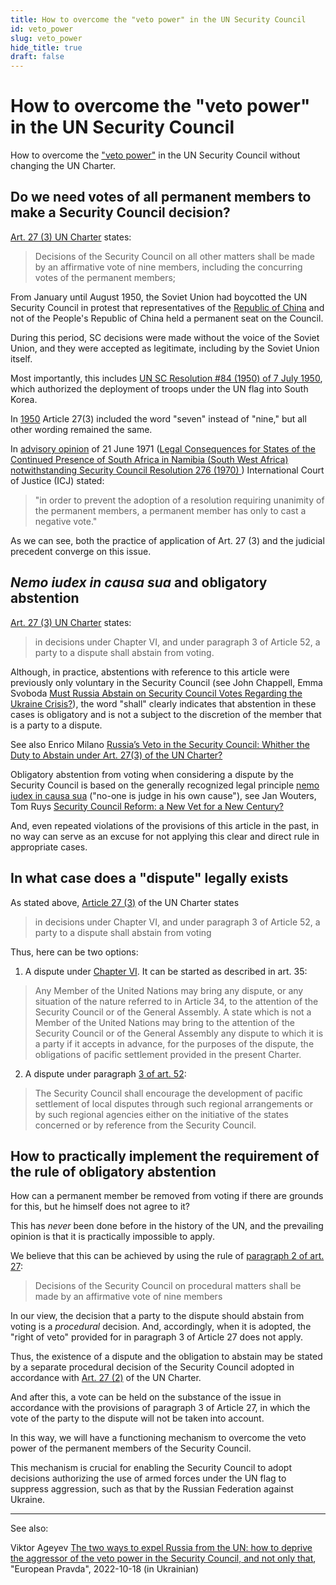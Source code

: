 ```yaml
---
title: How to overcome the "veto power" in the UN Security Council
id: veto_power
slug: veto_power
hide_title: true
draft: false 
---
```


# How to overcome the "veto power" in the UN Security Council 

How to overcome the ["veto power"](https://en.wikipedia.org/wiki/United_Nations_Security_Council_veto_power) in the UN Security Council without changing the UN Charter.

## Do we need votes of all permanent members to make a Security Council decision?

[Art. 27 (3) UN Charter](https://www.un.org/en/about-us/un-charter/chapter-5) states:
> Decisions of the Security Council on all other matters shall be made by an affirmative vote of nine members, including the concurring votes of the permanent members;

From January until August 1950, the Soviet Union had boycotted the UN Security Council in protest that representatives of the [Republic of China](https://en.wikipedia.org/wiki/Taiwan) and not of the People's Republic of China held a permanent seat on the Council.

During this period, SC decisions were made without the voice of the Soviet Union, and they were accepted as legitimate, including by the Soviet Union itself.

Most importantly, this includes [UN SC Resolution #84 (1950) of 7 July 1950](https://en.wikipedia.org/wiki/United_Nations_Security_Council_Resolution_84), which authorized the deployment of troops under the UN flag into South Korea.

In [1950](https://treaties.un.org/doc/publication/ctc/uncharter.pdf) Article 27(3) included the word "seven" instead of "nine," but all other wording remained the same.

In [advisory opinion](https://www.icj-cij.org/public/files/case-related/53/053-19710621-ADV-01-00-EN.pdf) of 21 June 1971 ([Legal Consequences for States of the Continued Presence of South Africa in Namibia (South West Africa) notwithstanding Security Council Resolution 276 (1970) ](https://www.icj-cij.org/en/case/53)) International Court of Justice (ICJ) stated:

> "in order to prevent the adoption of a resolution requiring unanimity of the permanent members, a permanent member has only to cast a negative vote."

As we can see, both the practice of application of Art. 27 (3) and the judicial precedent converge on this issue.

## *Nemo iudex in causa sua* and obligatory abstention

[Art. 27 (3) UN Charter](https://www.un.org/en/about-us/un-charter/chapter-5) states:
>  in decisions under Chapter VI, and under paragraph 3 of Article 52, a party to a dispute shall abstain from voting.

Although, in practice, abstentions with reference to this article were previously only voluntary in the Security Council (see John Chappell, Emma Svoboda [Must Russia Abstain on Security Council Votes Regarding the Ukraine Crisis?](https://www.lawfareblog.com/must-russia-abstain-security-council-votes-regarding-ukraine-crisis)), the word "shall" clearly indicates that abstention in these cases is obligatory and is not a subject to the discretion of the member that is a party to a dispute.

See also Enrico Milano [Russia’s Veto in the Security Council: Whither the Duty to Abstain under Art. 27(3) of the UN Charter?](https://www.zaoerv.de/75_2015/75_2015_1_a_215_232.pdf)

Obligatory abstention from voting when considering a dispute by the Security Council is based on the generally recognized legal principle [nemo iudex in causa sua](https://en.wikipedia.org/wiki/Nemo_iudex_in_causa_sua) ("no-one is judge in his own cause"), see Jan Wouters, Tom Ruys [Security Council Reform: a New Vet for a New Century?](https://aei.pitt.edu/8980/1/ep9.pdf#page=16)

And, even repeated violations of the provisions of this article in the past, in no way can serve as an excuse for not applying this clear and direct rule in appropriate cases.

## In what case does a "dispute" legally exists 

As stated above, [Article 27 (3)](https://www.un.org/en/about-us/un-charter/chapter-5) of the UN Charter states 

>  in decisions under Chapter VI, and under paragraph 3 of Article 52, a party to a dispute shall abstain from voting 

Thus, here can be two options: 

1) A dispute under [Chapter VI](https://www.un.org/en/about-us/un-charter/chapter-6). It can be started as described in art. 35: 
> Any Member of the United Nations may bring any dispute, or any situation of the nature referred to in Article 34, to the attention of the Security Council or of the General Assembly.
> A state which is not a Member of the United Nations may bring to the attention of the Security Council or of the General Assembly any dispute to which it is a party if it accepts in advance, for the purposes of the dispute, the obligations of pacific settlement provided in the present Charter.

2) A dispute under paragraph [3 of art. 52](https://www.un.org/en/about-us/un-charter/chapter-8):
> The Security Council shall encourage the development of pacific settlement of local disputes through such regional arrangements or by such regional agencies either on the initiative of the states concerned or by reference from the Security Council. 

## How to practically implement the requirement of the rule of obligatory abstention 

How can a permanent member be removed from voting if there are grounds for this, but he himself does not agree to it? 

This has *never* been done before in the history of the UN, and the prevailing opinion is that it is practically impossible to apply. 

We believe that this can be achieved by using the rule of [paragraph 2 of art. 27](https://www.un.org/en/about-us/un-charter/chapter-5): 
> Decisions of the Security Council on procedural matters shall be made by an affirmative vote of nine members 

In our view, the decision that a party to the dispute should abstain from voting is a *procedural* decision. And, accordingly, when it is adopted, the "right of veto" provided for in paragraph 3 of Article 27 does not apply.

Thus, the existence of a dispute and the obligation to abstain may be stated by a separate procedural decision of the Security Council adopted in accordance with [Art. 27 (2)](https://www.un.org/en/about-us/un-charter/chapter-5) of the UN Charter. 

And after this, a vote can be held on the substance of the issue in accordance with the provisions of paragraph 3 of Article 27, in which the vote of the party to the dispute will not be taken into account.

In this way, we will have a functioning mechanism to overcome the veto power of the permanent members of the Security Council. 

This mechanism is crucial for enabling the Security Council to adopt decisions authorizing the use of armed forces under the UN flag to suppress aggression, such as that by the Russian Federation against Ukraine. 

--- 

See also:

Viktor Ageyev [The two ways to expel Russia from the UN: how to deprive the aggressor of the veto power in the Security Council, and not only that](https://www.eurointegration.com.ua/articles/2022/10/18/7148832/), "European Pravda", 2022-10-18 (in Ukrainian)